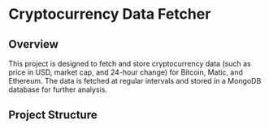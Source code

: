 # Cryptocurrency Data Fetcher

## Overview

This project is designed to fetch and store cryptocurrency data (such as price in USD, market cap, and 24-hour change) for Bitcoin, Matic, and Ethereum. The data is fetched at regular intervals and stored in a MongoDB database for further analysis.

## Project Structure

